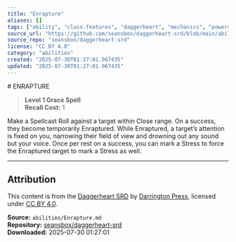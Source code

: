 ```yaml
---
title: "Enrapture"
aliases: []
tags: ["ability", "class-features", "daggerheart", "mechanics", "powers", "reference", "srd", "ttrpg"]
source_url: "https://github.com/seansbox/daggerheart-srd/blob/main/abilities/Enrapture.md"
source_repo: "seansbox/daggerheart-srd"
license: "CC BY 4.0"
category: "abilities"
created: "2025-07-30T01:27:01.967435"
updated: "2025-07-30T01:27:01.967435"
---
```


﻿# ENRAPTURE

> **Level 1 Grace Spell**  
> **Recall Cost:** 1

Make a Spellcast Roll against a target within Close range. On a success, they become temporarily Enraptured. While Enraptured, a target’s attention is fixed on you, narrowing their field of view and drowning out any sound but your voice. Once per rest on a success, you can mark a Stress to force the Enraptured target to mark a Stress as well.

---

## Attribution

This content is from the [Daggerheart SRD](https://github.com/seansbox/daggerheart-srd/blob/main/abilities/Enrapture.md) by [Darrington Press](https://darringtonpress.com/), licensed under [CC BY 4.0](https://creativecommons.org/licenses/by/4.0/).

**Source:** `abilities/Enrapture.md`  
**Repository:** [seansbox/daggerheart-srd](https://github.com/seansbox/daggerheart-srd)  
**Downloaded:** 2025-07-30 01:27:01

